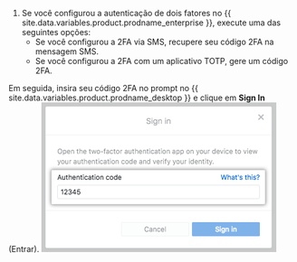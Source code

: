 1. Se você configurou a autenticação de dois fatores no {{ site.data.variables.product.prodname_enterprise }}, execute uma das seguintes opções:
    - Se você configurou a 2FA via SMS, recupere seu código 2FA na mensagem SMS.
    - Se você configurou a 2FA com um aplicativo TOTP, gere um código 2FA.

  Em seguida, insira seu código 2FA no prompt no {{ site.data.variables.product.prodname_desktop }} e clique em **Sign In** (Entrar). ![Campo de autenticação do código 2FA](/assets/images/help/desktop/mac-2fa-code-prompt.png)

